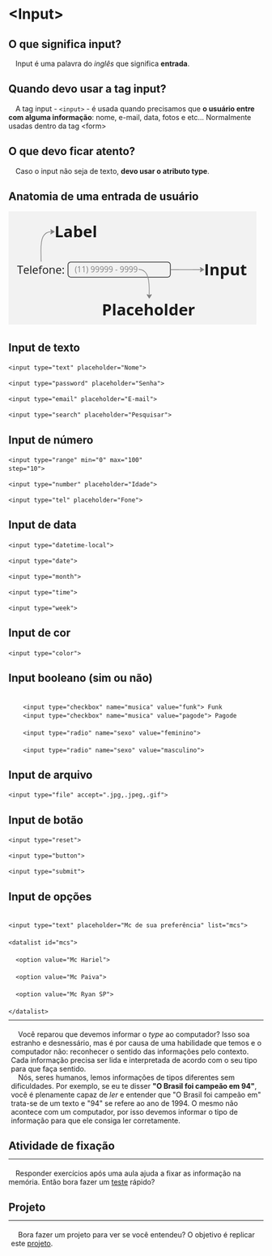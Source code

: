 <h1>&lt;Input&gt;</h1>

<h2>O que significa input?</h2>

<p>&emsp;Input é uma palavra do <i>inglês</i> que significa <strong>entrada</strong>.</p>

<h2>Quando devo usar a tag input?</h2>

<p>&emsp;A tag input - <code>&lt;input&gt;</code> - é usada quando precisamos que <strong>o usuário entre com alguma informação</strong>: nome, e-mail, data, fotos e etc... Normalmente usadas dentro da tag &lt;form&gt;</p>

<h2>O que devo ficar atento?</h2>

<p>&emsp;Caso o input não seja de texto, <strong>devo usar o atributo type</strong>.</p>

<h2>Anatomia de uma entrada de usuário</h2>

<img src="anatomia.png">

<h2>Input de texto</h2>

<code>&lt;input type="text" placeholder="Nome"&gt;</code>

<code>&lt;input type="password" placeholder="Senha"&gt;</code>

<code>&lt;input type="email" placeholder="E-mail"&gt;</code>

<code>&lt;input type="search" placeholder="Pesquisar"&gt;</code>

<h2>Input de número</h2>

<code>&lt;input type="range" min="0" max="100" step="10"&gt;</code>

<code>&lt;input type="number" placeholder="Idade"&gt;</code>

<code>&lt;input type="tel" placeholder="Fone"&gt;</code>


<h2>Input de data</h2>

<code>&lt;input type="datetime-local"&gt;</code>

<code>&lt;input type="date"&gt;</code>

<code>&lt;input type="month"&gt;</code>

<code>&lt;input type="time"&gt;</code>

<code>&lt;input type="week"&gt;</code>

<h2>Input de cor</h2>

<code>&lt;input type="color"&gt;</code>

<h2>Input booleano (sim ou não)</h2>

<code>
    &lt;input type="checkbox" name="musica" value="funk"&gt; Funk</code>
<code>
    &lt;input type="checkbox" name="musica" value="pagode"&gt; Pagode
</code>

<code>
    &lt;input type="radio" name="sexo" value="feminino"&gt;
</code>
<code>
    &lt;input type="radio" name="sexo" value="masculino"&gt;
</code>

<h2>Input de arquivo</h2>

<code>&lt;input type="file" accept=".jpg,.jpeg,.gif"&gt;</code>

<h2>Input de botão</h2>

<code>&lt;input type="reset"&gt;</code>

<code>&lt;input type="button"&gt;</code>

<code>&lt;input type="submit"&gt;</code>

<h2>Input de opções</h2>
<code>
&lt;input type="text" placeholder="Mc de sua preferência" list="mcs"&gt;<br>
&lt;datalist id="mcs"&gt;<br>
&emsp;&emsp;&lt;option value="Mc Hariel"&gt;<br>
&emsp;&emsp;&lt;option value="Mc Paiva"&gt;<br>
&emsp;&emsp;&lt;option value="Mc Ryan SP"&gt;<br>
&lt;/datalist&gt;
</code>

<hr class="lineprincipal"size="0" style="position: relative; top: -5px;">
<p style="position: relative; left: 5px;">&emsp;Você reparou que devemos informar o <i>type</i> ao computador? Isso soa estranho e desnessário, mas é por causa de uma habilidade que temos e o computador não: reconhecer o sentido das informações pelo contexto. Cada informação precisa ser lida e interpretada de acordo com o seu tipo para que faça sentido.<br>&emsp;Nós, seres humanos, lemos informações de tipos diferentes sem dificuldades. Por exemplo, se eu te disser <strong>"O Brasil foi campeão em 94"</strong>, você é plenamente capaz de <i>ler</i> e entender que "O Brasil foi campeão em" trata-se de um texto e "94" se refere ao ano de 1994. O mesmo não acontece com um computador, por isso devemos informar o tipo de informação para que ele consiga ler corretamente.</p>

<h2 class="supersubtitle" style="top: 0px;">Atividade de fixação</h2>
<hr class="lineprincipal"size="0" style="position: relative; top: -5px;">
<p style="position: relative; left 5px;">&emsp;Responder exercícios após uma aula ajuda a fixar as informação na memória. Então bora fazer um <a href="https://docs.google.com/forms/d/e/1FAIpQLSdXH27C3_1mQaJQq_1o8fKJoEcXv83iFaXWhenAEsn27QzvLw/viewform?usp=sf_link">teste</a> rápido?</p>

<h2 class="supersubtitle" style="top: 0px;">Projeto</h2>
<hr class="lineprincipal"size="0" style="position: relative; top: -5px;">
<p style="position: relative; left: 5px;">&emsp;Bora fazer um projeto para ver se você entendeu? O objetivo é replicar este <a href="fixacao.html">projeto</a>.</p>

